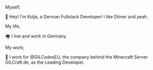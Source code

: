 Myself;

👋 Hey! I'm Kolja, a German Fullstack Developer!
    i like Döner and yeah. 

My life;

🏘️ I live and work in Germany.

My work;

💼 I work for @GILCodesEU, the company behind the Minecraft Server GILCraft.de, as the Leading Developer.

